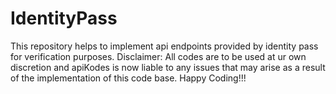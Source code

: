 # IdentityPass
This repository helps to implement api endpoints provided by identity pass for verification purposes. Disclaimer: All codes are to be used at ur own discretion and apiKodes is now liable to any issues that may arise as a result of the implementation of this code base. Happy Coding!!!
